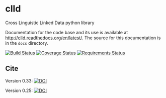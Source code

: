 clld
====

Cross Linguistic Linked Data python library

Documentation for the code base and its use is available at http://clld.readthedocs.org/en/latest/. The source for this documentation is in the `docs` directory.

[![Build Status](https://travis-ci.org/clld/clld.png)](https://travis-ci.org/clld/clld)
[![Coverage Status](https://img.shields.io/coveralls/clld/clld.svg)](https://coveralls.io/r/clld/clld?branch=master)
[![Requirements Status](https://requires.io/github/clld/clld/requirements.svg?branch=master)](https://requires.io/github/clld/clld/requirements/?branch=master)


Cite
----

Version 0.33:
[![DOI](https://zenodo.org/badge/doi/10.5281/zenodo.19691.svg)](http://dx.doi.org/10.5281/zenodo.19691)

Version 0.25: 
[![DOI](https://zenodo.org/badge/5142/clld/clld.svg)](http://dx.doi.org/10.5281/zenodo.13747)
